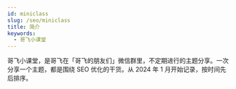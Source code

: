 ```yaml
---
id: miniclass
slug: /seo/miniclass
title: 简介
keywords:
  - 哥飞小课堂
---
```


哥飞小课堂，是哥飞在「哥飞的朋友们」微信群里，不定期进行的主题分享。一次分享一个主题，都是围绕 SEO 优化的干货。从 2024 年 1 月开始记录，按时间先后排序。